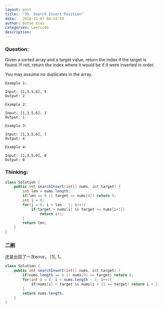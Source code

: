 ```yaml
---
layout: post
title:  "35. Search Insert Position"
date:   2018-11-07 08:43:59
author: Botao Xiao
categories: Leetcode
description:
---
```

### Question:
Given a sorted array and a target value, return the index if the target is found. If not, return the index where it would be if it were inserted in order.

You may assume no duplicates in the array.

```
Example 1:

Input: [1,3,5,6], 5
Output: 2

Example 2:

Input: [1,3,5,6], 2
Output: 1

Example 3:

Input: [1,3,5,6], 7
Output: 4

Example 4:

Input: [1,3,5,6], 0
Output: 0
```

### Thinking:

```Java
class Solution {
    public int searchInsert(int[] nums, int target) {
        int len = nums.length;
        if(len == 0 || target <= nums[0]) return 0;
        int i = 0;
        for(i = 0; i < len - 1; i++){
            if(target > nums[i] && target <= nums[i+1])
                return i+1;
        }
        return len;
    }
}
```

### 二刷
还是出现了一次error， [1], 1。

```Java
class Solution {
    public int searchInsert(int[] nums, int target) {
        if(nums.length == 0 || nums[0] >= target) return 0;
        for(int i = 0; i < nums.length - 1; i++){
            if(nums[i] < target && nums[i + 1] >= target) return i + 1;
        }
        return nums.length;
    }
}
```
